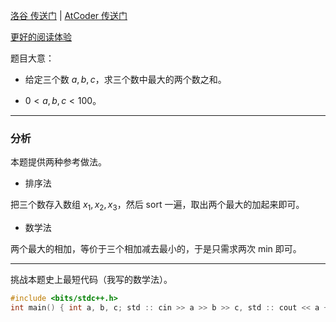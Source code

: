[洛谷 传送门](https://www.luogu.com.cn/problem/AT_joi2020_yo1b_a) | [AtCoder 传送门](https://atcoder.jp/contests/joi2020yo1b/tasks/joi2020_yo1b_a)

[更好的阅读体验](https://www.luogu.com.cn/blog/sunrize/solution-at-joi2020-yo1b-a)

题目大意：

- 给定三个数 $a, b, c$，求三个数中最大的两个数之和。

- $0 <a, b, c<100$。

---

### 分析

本题提供两种参考做法。

- 排序法

把三个数存入数组 $x_1, x_2, x_3$，然后 sort 一遍，取出两个最大的加起来即可。

- 数学法

两个最大的相加，等价于三个相加减去最小的，于是只需求两次 min 即可。

---

挑战本题史上最短代码（我写的数学法）。

```cpp
#include <bits/stdc++.h>
int main() { int a, b, c; std :: cin >> a >> b >> c, std :: cout << a + b + c - std :: min(a, std :: min(b, c)) << std :: endl; return 0; }
```